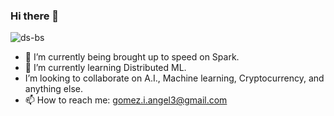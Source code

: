### Hi there 👋

![ds-bs](https://user-images.githubusercontent.com/68249354/100144920-24d97780-2e5d-11eb-854a-17f955f7dccd.jpg)

- 🔭 I’m currently being brought up to speed on Spark.
- 🌱 I’m currently learning Distributed ML.
- I’m looking to collaborate on A.I., Machine learning, Cryptocurrency, and anything else.
- 📫 How to reach me: gomez.i.angel3@gmail.com

